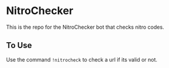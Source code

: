 # NitroChecker
This is the repo for the NitroChecker bot that checks nitro codes.
## To Use
Use the command `!nitrocheck` to check a url if its valid or not.
